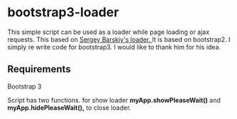 bootstrap3-loader
=================

This simple script can be used as a loader while page loading or ajax requests. This based on  <a href="http://dotnetspeak.com/2013/05/creating-simple-please-wait-dialog-with-twitter-bootstrap">
Sergey Barskiy's loader. </a> It is based on bootstrap2. I simply re write code for bootstrap3.  I would like to thank him for 
his idea.

<h2>Requirements</h2>
Bootstrap 3

<p>Script has two functions. for show loader <b>myApp.showPleaseWait()</b> and <br> <b>myApp.hidePleaseWait(),</b>
to close loader.</p>
